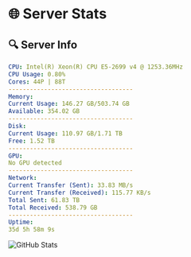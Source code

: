 # 🌐 Server Stats
## 🔍 Server Info
```yaml
CPU: Intel(R) Xeon(R) CPU E5-2699 v4 @ 1253.36MHz
CPU Usage: 0.80%
Cores: 44P | 88T
-----------------------------------
Memory:
Current Usage: 146.27 GB/503.74 GB
Available: 354.02 GB
-----------------------------------
Disk:
Current Usage: 110.97 GB/1.71 TB
Free: 1.52 TB
-----------------------------------
GPU:
No GPU detected
-----------------------------------
Network:
Current Transfer (Sent): 33.83 MB/s
Current Transfer (Received): 115.77 KB/s
Total Sent: 61.83 TB
Total Received: 538.79 GB
-----------------------------------
Uptime:
35d 5h 58m 9s
```
![GitHub Stats](https://img.shields.io/badge/Updated-2025-04-12_03:20:58-blue)